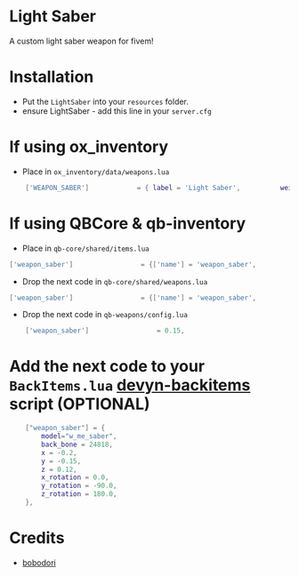 
# Light Saber

A custom light saber weapon for fivem!

# Installation

- Put the `LightSaber` into your `resources` folder.
- ensure LightSaber - add this line in your `server.cfg`

# If using ox_inventory

- Place in `ox_inventory/data/weapons.lua`
```lua
    ['WEAPON_SABER'] 			= { label = 'Light Saber', 		    weight = 1000,	durability = 0.0,	},      		
```

# If using QBCore & qb-inventory

- Place in `qb-core/shared/items.lua`
```lua
['weapon_saber'] 				 = {['name'] = 'weapon_saber', 	 		  	['label'] = 'Light Saber', 					['weight'] = 13000, 	['type'] = 'weapon', 	['ammotype'] = nil,						['image'] = 'saber.png', 							['unique'] = true, 		['useable'] = false,["created"] = nil,	['description'] = 'A light saber from future!'},
```
- Drop the next code in `qb-core/shared/weapons.lua`
```lua
['weapon_saber'] 				 = {['name'] = 'weapon_saber', 			['label'] = 'Light Saber', 				['ammotype'] = nil,	['damagereason'] = 'Knifed / Stabbed / Eviscerated'},
```
- Drop the next code in `qb-weapons/config.lua`
```lua
    ['weapon_saber'] 	             = 0.15,
```
# Add the next code to your `BackItems.lua` [devyn-backitems](https://github.com/devin-monro/devyn-backitems) script (OPTIONAL)
```lua
    ["weapon_saber"] = {
        model="w_me_saber",
        back_bone = 24818,
        x = -0.2,
        y = -0.15,
        z = 0.12,
        x_rotation = 0.0,
        y_rotation = -90.0,
        z_rotation = 180.0,
    },
```
# Credits
- [bobodori](https://www.gta5-mods.com/users/bobodori) 
